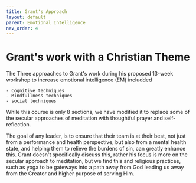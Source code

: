 ```yaml
---
title: Grant's Approach
layout: default 
parent: Emotional Intelligence
nav_order: 4
---
```


# Grant's work with a Christian Theme

The Three approaches to Grant's work during his proposed 13-week workshop to increase emotional intelligence (EM) includded

    - Cognitive techniques
    - Mindfullness techniques
    - social techniques

While this course is only 8 sections, we have modified it to replace some of the secular approaches of meditation with thoughtful prayer and self-reflection.

The goal of any leader, is to ensure that their team is at their best, not just from a performance and health perspective, but also from a mental health state, and helping them to relieve the burdens of sin, can greatly enhance this. Grant doesn't specifically discuss this, rather his focus is more on the secular approach to meditation, but we find this and religious practices, such as yoga to be gateways into a path away from God leading us away from the Creator and higher purpose of serving Him.
